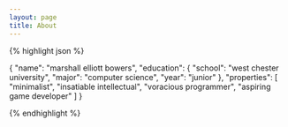 ```yaml
---
layout: page
title: About
---
```


{% highlight json %}

{
	"name": "marshall elliott bowers",
	"education": {
		"school": "west chester university",
		"major": "computer science",
		"year": "junior"
	},
	"properties": [
		"minimalist",
		"insatiable intellectual",
		"voracious programmer",
		"aspiring game developer"
	]
}

{% endhighlight %}